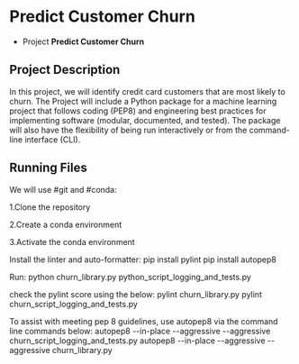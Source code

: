 # Predict Customer Churn

- Project **Predict Customer Churn**

## Project Description

In this project, we will  identify credit card customers that are most likely to churn.
The Project will include a Python package for a machine learning project that follows coding (PEP8) and engineering best practices for implementing software (modular, documented, and tested). The package will also have the flexibility of being run interactively or from the command-line interface (CLI).

## Running Files
We will use #git and #conda:

1.Clone the repository

2.Create a conda environment

3.Activate the conda environment


Install the linter and auto-formatter:
pip install pylint
pip install autopep8

Run: python churn_library.py
python_script_logging_and_tests.py

check the pylint score using the below:
pylint churn_library.py
pylint churn_script_logging_and_tests.py

To assist with meeting pep 8 guidelines, use autopep8 via the command line commands below:
autopep8 --in-place --aggressive --aggressive churn_script_logging_and_tests.py
autopep8 --in-place --aggressive --aggressive churn_library.py


